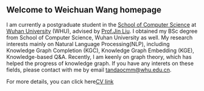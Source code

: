## Welcome to Weichuan Wang homepage

I am currently a postgraduate student in the [School of Computer Science](http://cs.whu.edu.cn/) at [Wuhan University](https://www.whu.edu.cn/) (WHU), advised by [Prof.Jin Liu](http://cs.whu.edu.cn/teacherinfo.aspx?id=214). I obtained my BSc degree from School of Computer Science, Wuhan University as well. My research interests mainly on Natural Language Processing(NLP), including Knowledge Graph Completion (KGC), Knowledge Graph Embedding (KGE), Knowledge-based Q&A. Recently, I am keenly on graph theory, which has helped the progress of knowledge graph. If you have any interets on these fields, please contact with me by email tandaocmm@whu.edu.cn.

For more details, you can click here[CV link](CV_wwc.pdf)

